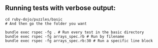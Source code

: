 ## Running tests with verbose output:
```shell
cd ruby-dojo/puzzles/basic
# And then go the the folder you want

bundle exec rspec -fg . # Run every test in the basic directory
bundle exec rspec -fg arrays_spec.rb # Run by filename 
bundle exec rspec -fg arrays_spec.rb:30 # Run a specific line block 

```
